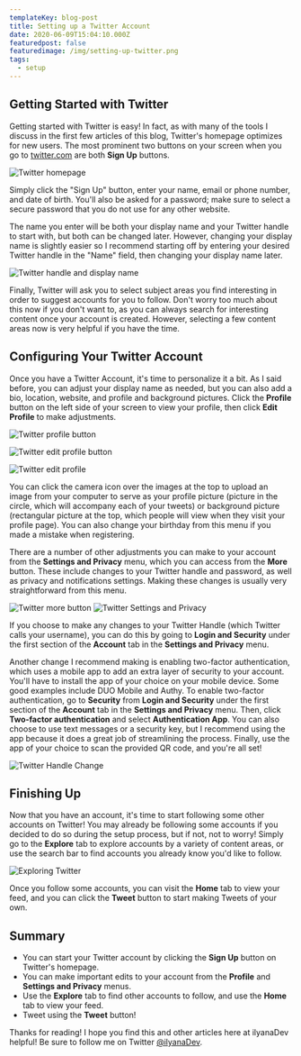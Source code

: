 ```yaml
---
templateKey: blog-post
title: Setting up a Twitter Account
date: 2020-06-09T15:04:10.000Z
featuredpost: false
featuredimage: /img/setting-up-twitter.png
tags:
  - setup
---
```


Getting Started with Twitter
-

Getting started with Twitter is easy!
In fact, as with many of the tools I discuss in the first few articles of this blog,
Twitter's homepage optimizes for new users. The most prominent two buttons on your screen
when you go to [twitter.com](https://twitter.com/explore) are both **Sign Up** buttons.

![Twitter homepage](/img/twitter-homepage-sign-up.png "Twitter homepage")

Simply click the "Sign Up" button, enter your name, email or phone number, and date of birth. You'll also be asked for a password; make sure to select a secure password that you do not use for any other website.

The name you enter will be both your display name and your Twitter handle to start with, but both can be changed later. However, changing your display name is slightly easier so I recommend starting off by entering your desired Twitter handle in the "Name" field, then changing your display name later.

![Twitter handle and display name](/img/twitter-display-name-handle.png "Twitter handle and display name")

Finally, Twitter will ask you to select subject areas you find interesting in order to suggest accounts for you to follow. Don't worry too much about this now if you don't want to, as you can always search for interesting content once your account is created. However, selecting a few content areas now is very helpful if you have the time.

Configuring Your Twitter Account
-

Once you have a Twitter Account, it's time to personalize it a bit. As I said before, you can adjust your display name as needed, but you can also add a bio, location, website, and profile and background pictures. Click the **Profile** button on the left side of your screen to view your profile, then click **Edit Profile** to make adjustments.

![Twitter profile button](/img/twitter-profile-button.png "Twitter profile button")

![Twitter edit profile button](/img/twitter-edit-profile-button.png "Twitter edit profile button")

![Twitter edit profile](/img/twitter-edit-profile.png "Twitter edit profile")

You can click the camera icon over the images at the top to upload an image from your computer to serve as your profile picture (picture in the circle, which will accompany each of your tweets) or background picture (rectangular picture at the top, which people will view when they visit your profile page). You can also change your birthday from this menu if you made a mistake when registering.

There are a number of other adjustments you can make to your account from the **Settings and Privacy** menu, which you can access from the **More** button. These include changes to your Twitter handle and password, as well as privacy and notifications settings. Making these changes is usually very straightforward from this menu.

![Twitter more button](/img/twitter-more-button.png "Twitter more button")
![Twitter Settings and Privacy](/img/twitter-settings-privacy.png "Twitter Settings and Privacy")

If you choose to make any changes to your Twitter Handle (which Twitter calls your username), you can do this by going to **Login and Security** under the first section of the **Account** tab in the **Settings and Privacy** menu.

Another change I recommend making is enabling two-factor authentication, which uses a mobile app to add an extra layer of security to your account. You'll have to install the app of your choice on your mobile device. Some good examples include DUO Mobile and Authy. To enable two-factor authentication, go to **Security** from **Login and Security** under the first section of the **Account** tab in the **Settings and Privacy** menu. Then, click **Two-factor authentication** and select **Authentication App**. You can also choose to use text messages or a security key, but I recommend using the app because it does a great job of streamlining the process. Finally, use the app of your choice to scan the provided QR code, and you're all set!

![Twitter Handle Change](/img/twitter-change-handle.png "Changing Your Twitter Handle")

Finishing Up
---

Now that you have an account, it's time to start following some other accounts on Twitter! You may already be following some accounts if you decided to do so during the setup process, but if not, not to worry! Simply go to the **Explore** tab to explore accounts by a variety of content areas, or use the search bar to find accounts you already know you'd like to follow.

![Exploring Twitter](/img/twitter-explore.png "Exploring Twitter")

Once you follow some accounts, you can visit the **Home** tab to view your feed, and you can click the **Tweet** button to start making Tweets of your own.

Summary
---

* You can start your Twitter account by clicking the **Sign Up** button on Twitter's homepage.
* You can make important edits to your account from the **Profile** and **Settings and Privacy** menus.
* Use the **Explore** tab to find other accounts to follow, and use the **Home** tab to view your feed.
* Tweet using the **Tweet** button!

Thanks for reading! I hope you find this and other articles here at ilyanaDev helpful! Be sure to follow me on Twitter [@ilyanaDev](https://twitter.com/ilyanaDev).
